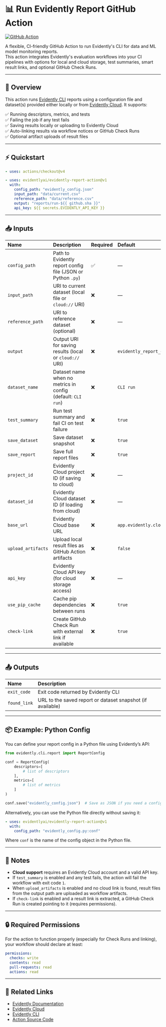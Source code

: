 # 📊 Run Evidently Report GitHub Action

[![GitHub Action](https://img.shields.io/badge/Action-Evidently-blue?logo=githubactions)](https://github.com/evidentlyai/evidently-report-action)

A flexible, CI-friendly GitHub Action to run Evidently's CLI for data and ML model monitoring reports.  
This action integrates Evidently's evaluation workflows into your CI pipelines with options for local and cloud storage, test summaries, smart result links, and optional GitHub Check Runs.

---

## 📖 Overview

This action runs [Evidently CLI](https://github.com/evidentlyai/evidently) reports using a configuration file and dataset(s) provided either locally or from [Evidently Cloud](https://app.evidently.cloud). It supports:

✅ Running descriptors, metrics, and tests  
✅ Failing the job if any test fails  
✅ Saving results locally or uploading to Evidently Cloud  
✅ Auto-linking results via workflow notices or GitHub Check Runs  
✅ Optional artifact uploads of result files  

---

## ⚡️ Quickstart

```yaml
- uses: actions/checkout@v4

- uses: evidentlyai/evidently-report-action@v1
  with:
    config_path: "evidently_config.json"
    input_path: "data/current.csv"
    reference_path: "data/reference.csv"
    output: "reports/run-${{ github.sha }}"
    api_key: ${{ secrets.EVIDENTLY_API_KEY }}
````

---

## 📥 Inputs

| Name               | Description                                                 | Required | Default                  |
| :----------------- | :---------------------------------------------------------- | :------- | :----------------------- |
| `config_path`      | Path to Evidently report config file (JSON or Python `.py`) | ✅        | —                        |
| `input_path`       | URI to current dataset (local file or `cloud://` URI)       | ❌        | —                        |
| `reference_path`   | URI to reference dataset (optional)                         | ❌        | —                        |
| `output`           | Output URI for saving results (local or `cloud://` URI)     | ❌        | `evidently_report_<sha>` |
| `dataset_name`     | Dataset name when no metrics in config (default: `CLI run`) | ❌        | `CLI run`                |
| `test_summary`     | Run test summary and fail CI on test failure                | ❌        | `true`                   |
| `save_dataset`     | Save dataset snapshot                                       | ❌        | `true`                   |
| `save_report`      | Save full report files                                      | ❌        | `true`                   |
| `project_id`       | Evidently Cloud project ID (if saving to cloud)             | ❌        | —                        |
| `dataset_id`       | Evidently Cloud dataset ID (if loading from cloud)          | ❌        | —                        |
| `base_url`         | Evidently Cloud base URL                                    | ❌        | `app.evidently.cloud`    |
| `upload_artifacts` | Upload local result files as GitHub Action artifacts        | ❌        | `false`                  |
| `api_key`          | Evidently Cloud API key (for cloud storage access)          | ❌        | —                        |
| `use_pip_cache`    | Cache pip dependencies between runs                         | ❌        | `true`                   |
| `check-link`       | Create GitHub Check Run with external link if available     | ❌        | `true`                   |

---

## 📤 Outputs

| Name         | Description                                                |
| :----------- | :--------------------------------------------------------- |
| `exit_code`  | Exit code returned by Evidently CLI                        |
| `found_link` | URL to the saved report or dataset snapshot (if available) |

---

## 📦 Example: Python Config

You can define your report config in a Python file using Evidently’s API:

```python
from evidently.cli.report import ReportConfig

conf = ReportConfig(
    descriptors=[
        # list of descriptors
    ],
    metrics=[
        # list of metrics
    ]
)

conf.save("evidently_config.json")  # Save as JSON if you need a config file
```

Alternatively, you can use the Python file directly without saving it:

```yaml
- uses: evidentlyai/evidently-report-action@v1
  with:
    config_path: "evidently_config.py:conf"
```

Where `conf` is the name of the config object in the Python file.

---

## 📝 Notes

* **Cloud support** requires an Evidently Cloud account and a valid API key.
* If `test_summary` is enabled and any test fails, the action will fail the workflow with exit code `1`.
* When `upload_artifacts` is enabled and no cloud link is found, result files from the output path are uploaded as workflow artifacts.
* If `check-link` is enabled and a result link is extracted, a GitHub Check Run is created pointing to it (requires permissions).

---

## 🔒 Required Permissions

For the action to function properly (especially for Check Runs and linking), your workflow should declare at least:

```yaml
permissions:
  checks: write
  contents: read
  pull-requests: read
  actions: read
```

---

## 📌 Related Links

* [Evidently Documentation](https://docs.evidentlyai.com/)
* [Evidently Cloud](https://app.evidently.cloud)
* [Evidently CLI](https://github.com/evidentlyai/evidently)
* [Action Source Code](https://github.com/evidentlyai/evidently-report-action)


